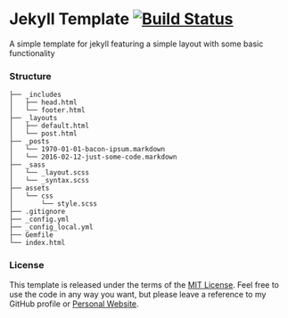 # Jekyll Template [![Build Status](https://travis-ci.org/TangChr/jekyll-template.svg?branch=master)](https://travis-ci.org/TangChr/jekyll-template)

A simple template for jekyll featuring a simple layout with some basic functionality

### Structure

```
├── _includes
│   ├── head.html
│   └── footer.html
├── _layouts
│   ├── default.html
│   └── post.html
├── _posts
│   └── 1970-01-01-bacon-ipsum.markdown
│   └── 2016-02-12-just-some-code.markdown
├── _sass
│   └── _layout.scss
│   └── _syntax.scss
├── assets
│   └── css
│       └── style.scss
├── .gitignore
├── _config.yml
├── _config_local.yml
├── Gemfile
└── index.html
```

### License
This template is released under the terms of the [MIT License](http://opensource.org/licenses/MIT). Feel free to use the code in any way you want, but please leave a reference to my GitHub profile or [Personal Website](http://christiantang.dk).
